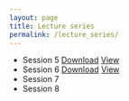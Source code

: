 ```yaml
---
layout: page
title: Lecture series
permalink: /lecture_series/
---
```


* Session 5 [Download](http://ggorman.github.io/Introduction-to-stats-for-geoscientists//notebooks/Lecture-5.ipynb) 
 [View](https://github.com/ggorman/Introduction-to-stats-for-geoscientists/blob/gh-pages/notebooks/Lecture-5.ipynb)
* Session 6 [Download](http://ggorman.github.io/Introduction-to-stats-for-geoscientists//notebooks/Lecture-6.ipynb)
 [View](https://github.com/ggorman/Introduction-to-stats-for-geoscientists/blob/gh-pages/notebooks/Lecture-6.ipynb)
* Session 7
* Session 8

